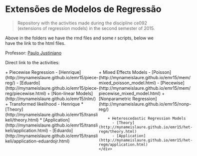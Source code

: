 # Extensões de Modelos de Regressão

> Repository with the activities made during the discipline ce092
>  (extensions of regression models) in the second semester of 2015.

Above in the folders we have the rmd files and some r scripts, below we have
the link to the html files.

Professor: [Paulo Justiniano](http://leg.ufpr.br/~paulojus/)

Direct link to the activities:

<style type="text/css">
#wrap {
   width:600px;
   margin:0 auto;
}
#left_col {
   float:left;
   width:300px;
}
#right_col {
   float:right;
   width:300px;
}
</style>

<div id="wrap">
    <div id="left_col">
        + Piecewise Regression
          - [Henrique](http://mynameislaure.github.io/emr15/piece-reg/)
          - [Eduardo](http://mynameislaure.github.io/emr15/piece-reg/piecewise.html)
        + [Non-linear Models](http://mynameislaure.github.io/emr15/nlm/)
        + Transformed likelihood
          - Henrique
            * [Theory](http://mynameislaure.github.io/emr15/translikeli/theory.html)
            * [Application](http://mynameislaure.github.io/emr15/translikeli/application.html)
          - [Eduardo](http://mynameislaure.github.io/emr15/translikeli/application-eduardojr.html)
    </div>
    <div id="right_col">
        + Mixed Effects Models
          - [Poisson](http://mynameislaure.github.io/emr15/mem/mixed_poisson_model.html)
          - [Piecewise](http://mynameislaure.github.io/emr15/mem/piecewise_mixed_model.html)
        + [Nonparametric Regression](http://mynameislaure.github.io/emr15/nonp-reg/)

        + Heteroscedastic Regression Models
          - [Theory](http://mynameislaure.github.io/emr15/het-regm/theory.html)
          - [Application](http://mynameislaure.github.io/emr15/het-regm/application.html)
    </div>
</div>

***